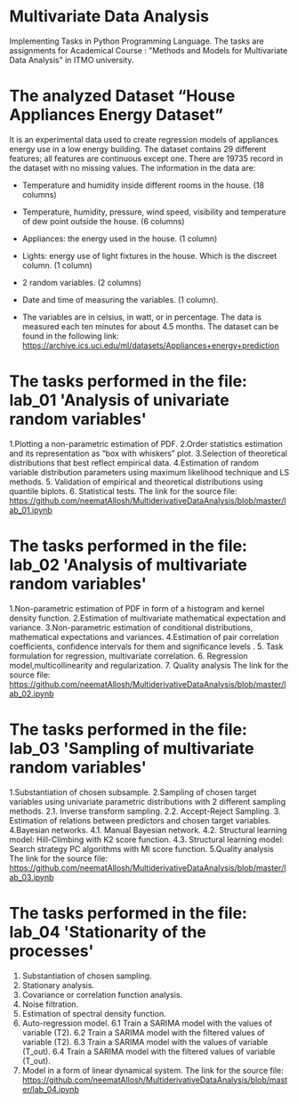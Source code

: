 # Multivariate Data Analysis
Implementing Tasks in Python Programming Language.
The tasks are assignments for Academical Course : "Methods and Models for Multivariate Data Analysis" in ITMO university.

# The analyzed Dataset “House Appliances Energy Dataset”
It is an experimental data used to create regression models of appliances energy use in a low energy
building.
The dataset contains 29 different features; all features are continuous except one. There are 19735
record in the dataset with no missing values. The information in the data are:
- Temperature and humidity inside different rooms in the house. (18 columns)
- Temperature, humidity, pressure, wind speed, visibility and temperature of dew point outside the house. (6 columns)
- Appliances: the energy used in the house. (1 column)
- Lights: energy use of light fixtures in the house. Which is the discreet column. (1 column)
- 2 random variables. (2 columns)
- Date and time of measuring the variables. (1 column).

- The variables are in celsius, in watt, or in percentage. The data is measured each ten minutes for about 4.5 months.
The dataset can be found in the following link: https://archive.ics.uci.edu/ml/datasets/Appliances+energy+prediction

# The tasks performed in the file: lab_01 'Analysis of univariate random variables'
1.Plotting a non-parametric estimation of PDF. 
2.Order statistics estimation and its representation as “box with whiskers” plot. 
3.Selection of theoretical distributions that best reflect empirical data.
4.Estimation of random variable distribution parameters using maximum likelihood technique and LS methods.
5. Validation of empirical and theoretical distributions using quantile biplots.
6. Statistical tests.
The link for the source file: https://github.com/neematAllosh/MultiderivativeDataAnalysis/blob/master/lab_01.ipynb

# The tasks performed in the file: lab_02 'Analysis of multivariate random variables'
1.Non-parametric estimation of PDF in form of a histogram and kernel density function.
2.Estimation of multivariate mathematical expectation and variance.
3.Non-parametric estimation of conditional distributions, mathematical expectations and variances.
4.Estimation of pair correlation coefficients, confidence intervals for them and significance levels .
5. Task formulation for regression, multivariate correlation.
6. Regression model,multicollinearity and regularization.
7. Quality analysis
The link for the source file: https://github.com/neematAllosh/MultiderivativeDataAnalysis/blob/master/lab_02.ipynb

# The tasks performed in the file: lab_03 'Sampling of multivariate random variables'
1.Substantiation of chosen subsample.
2.Sampling of chosen target variables using univariate parametric distributions with 2 different sampling methods.
2.1. Inverse transform sampling.
2.2. Accept-Reject Sampling.
3. Estimation of relations between predictors and chosen target variables.
4.Bayesian networks.
4.1. Manual Bayesian network.
4.2. Structural learning model: Hill-Climbing with K2 score function.
4.3. Structural learning model: Search strategy PC algorithms with MI score function.
5.Quality analysis
The link for the source file: https://github.com/neematAllosh/MultiderivativeDataAnalysis/blob/master/lab_03.ipynb

# The tasks performed in the file: lab_04 'Stationarity of the processes'
1. Substantiation of chosen sampling.
2. Stationary analysis.
3. Covariance or correlation function analysis.
4. Noise filtration.
5. Estimation of spectral density function.
6. Auto-regression model.
6.1 Train a SARIMA model with the values of variable (T2).
6.2 Train a SARIMA model with the filtered values of variable (T2).
6.3 Train a SARIMA model with the values of variable (T_out).
6.4 Train a SARIMA model with the filtered values of variable (T_out).
7. Model in a form of linear dynamical system.
The link for the source file: https://github.com/neematAllosh/MultiderivativeDataAnalysis/blob/master/lab_04.ipynb
